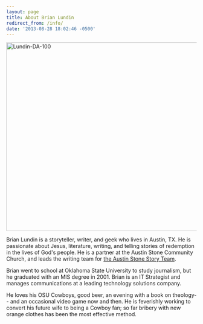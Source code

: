 ```yaml
---
layout: page
title: About Brian Lundin
redirect_from: /info/
date: '2013-08-28 18:02:46 -0500'
---
```

<p><img class="aligncenter size-full wp-image-273" alt="Lundin-DA-100" src="http://brianlundin.com/wp-content/uploads/2013/08/Lundin-DA-100.jpg" width="750" height="500" /></p>
<p>Brian Lundin is a storyteller, writer, and geek who lives in Austin, TX. He is passionate about Jesus, literature, writing, and telling stories of redemption in the lives of God's people. He is a partner at the Austin Stone Community Church, and leads the writing team for <a href="http://storyteam.org">the Austin Stone Story Team</a>.</p>
<p>Brian went to school at Oklahoma State University to study journalism, but he graduated with an MIS degree in 2001. Brian is an IT Strategist and manages communications at a leading technology solutions company.</p>
<p>He loves his OSU Cowboys, good beer, an evening with a book on theology-- and an occasional video game now and then. He is feverishly working to convert his future wife to being a Cowboy fan; so far bribery with new orange clothes has been the most effective method.</p>
<p>&nbsp;</p>
